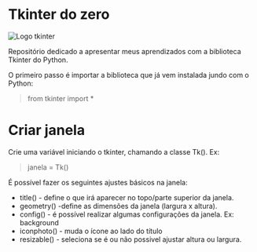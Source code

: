 # Tkinter do zero

![Logo tkinter](https://miro.medium.com/max/558/1*0fDzLmYk12nQ3KeqK4360A.png)

Repositório dedicado a apresentar meus aprendizados com a biblioteca Tkinter do Python.


O primeiro passo é importar a biblioteca que já vem instalada jundo com o Python:
> from tkinter import *

# Criar janela
Crie uma variável iniciando o tkinter, chamando a classe Tk(). Ex:
> janela = Tk()  

É possível fazer os seguintes ajustes básicos na janela:

- title() - define o que irá aparecer no topo/parte superior da janela. 
- geometry() -define as dimensões da janela (largura x altura).
- config() - é possível realizar algumas configurações da janela. Ex: background
- iconphoto() - muda o ícone ao lado do título
- resizable() - seleciona se é ou não possivel ajustar altura ou largura.


